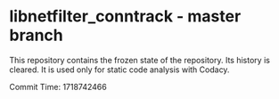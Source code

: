 # libnetfilter_conntrack - master branch

This repository contains the frozen state of the repository.
Its history is cleared. It is used only for static code
analysis with Codacy.

Commit Time: 1718742466